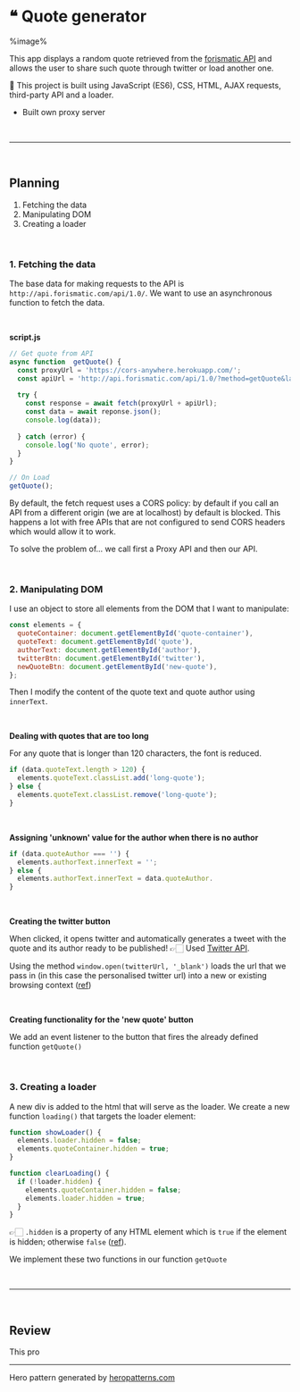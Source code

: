 # ❝ Quote generator



%image%



This app displays a random quote retrieved from the [forismatic API](https://forismatic.com/en/api/) and allows the user to share such quote through twitter or load another one. 

🧰 This project is built using JavaScript (ES6), CSS, HTML, AJAX requests, third-party API and a loader.



- Built own proxy server 

<br />

---

<br />

## Planning

1. Fetching the data
2. Manipulating DOM
3. Creating a loader



<br />

### 1. Fetching the data 

The base data for making requests to the API is `http://api.forismatic.com/api/1.0/`. We want to use an asynchronous function to fetch the data. 

<br />

**script.js**

```js
// Get quote from API
async function  getQuote() {
  const proxyUrl = 'https://cors-anywhere.herokuapp.com/';
  const apiUrl = 'http://api.forismatic.com/api/1.0/?method=getQuote&lang=en&format=json';
  
  try {
    const response = await fetch(proxyUrl + apiUrl);
    const data = await reponse.json();
    console.log(data));
    
  } catch (error) {
    console.log('No quote', error);
  }
}

// On Load
getQuote();
```

By default, the fetch request uses a CORS policy: by default if you call an API from a different origin (we are at localhost) by default is blocked. This happens a lot with free APIs that are not configured to send CORS headers which would allow it to work. 

To solve the problem of... we call first a Proxy API and then our API.

<br />

### 2. Manipulating DOM

I use an object to store all elements from the DOM that I want to manipulate:

```js
const elements = {
  quoteContainer: document.getElementById('quote-container'),
  quoteText: document.getElementById('quote'),
  authorText: document.getElementById('author'),
  twitterBtn: document.getElementById('twitter'),
  newQuoteBtn: document.getElementById('new-quote'),
};
```

Then I modify the content of the quote text and quote author using `innerText`.

<br />

**Dealing with quotes that are too long**

For any quote that is longer than 120 characters, the font is reduced.

```js
if (data.quoteText.length > 120) {
  elements.quoteText.classList.add('long-quote');
} else {
  elements.quoteText.classList.remove('long-quote');
}
```



<br />

**Assigning 'unknown'  value for the author when there is no author**

```js
if (data.quoteAuthor === '') {
  elements.authorText.innerText = '';
} else {
  elements.authorText.innerText = data.quoteAuthor.
}
```

<br />

**Creating the twitter button**

When clicked, it opens twitter and automatically generates a tweet with the quote and its author ready to be published! 👉🏻 Used [Twitter API](https://developer.twitter.com/en/docs/twitter-for-websites/tweet-button/guides/web-intent).

Using the method `window.open(twitterUrl, '_blank')` loads the url that we pass in (in this case the personalised twitter url) into a new or existing browsing context ([ref](https://developer.mozilla.org/en-US/docs/Web/API/Window/open))







<br />

**Creating functionality for the 'new quote' button**

We add an event listener to the button that fires the already defined function `getQuote()`

<br />



### 3. Creating a loader

A new div is added to the html that will serve as the loader. We create a new function `loading()` that targets the loader element:

```js
function showLoader() {
  elements.loader.hidden = false;
  elements.quoteContainer.hidden = true;
}

function clearLoading() {
  if (!loader.hidden) {
    elements.quoteContainer.hidden = false;
    elements.loader.hidden = true;
  }
}
```

👉🏻 `.hidden` is a property of any HTML element which is `true` if the element is hidden; otherwise `false` ([ref](https://developer.mozilla.org/en-US/docs/Web/API/HTMLElement/hidden)).

We implement these two functions in our function `getQuote`





<br />

---

<br />

## Review

This pro



---

Hero pattern generated by [heropatterns.com](https://www.heropatterns.com/)


